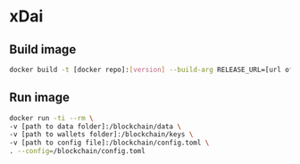 # xDai

## Build image
```bash
docker build -t [docker repo]:[version] --build-arg RELEASE_URL=[url of linux zip] .
```

## Run image
```bash
docker run -ti --rm \
-v [path to data folder]:/blockchain/data \
-v [path to wallets folder]:/blockchain/keys \
-v [path to config file]:/blockchain/config.toml \
. --config=/blockchain/config.toml
```

